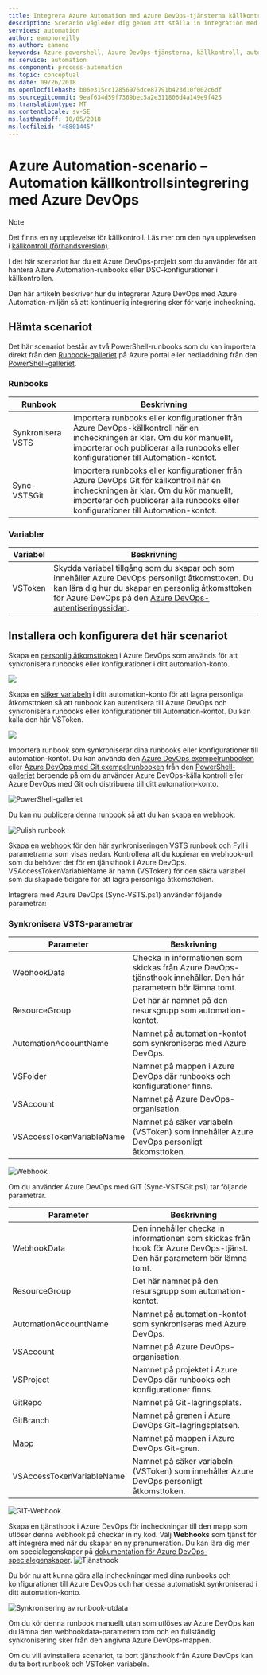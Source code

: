 ```yaml
---
title: Integrera Azure Automation med Azure DevOps-tjänsterna källkontroll
description: Scenario vägleder dig genom att ställa in integration med en Azure Automation-konto och källkontroll för Azure DevOps-tjänsterna.
services: automation
author: eamonoreilly
ms.author: eamono
keywords: Azure powershell, Azure DevOps-tjänsterna, källkontroll, automation
ms.service: automation
ms.component: process-automation
ms.topic: conceptual
ms.date: 09/26/2018
ms.openlocfilehash: b06e315cc12856976dce87791b423d10f002c6df
ms.sourcegitcommit: 9eaf634d59f7369bec5a2e311806d4a149e9f425
ms.translationtype: MT
ms.contentlocale: sv-SE
ms.lasthandoff: 10/05/2018
ms.locfileid: "48801445"
---
```

# <a name="azure-automation-scenario---automation-source-control-integration-with-azure-devops"></a>Azure Automation-scenario – Automation källkontrollsintegrering med Azure DevOps

> [!NOTE]
> Det finns en ny upplevelse för källkontroll. Läs mer om den nya upplevelsen i [källkontroll (förhandsversion)](source-control-integration.md).

I det här scenariot har du ett Azure DevOps-projekt som du använder för att hantera Azure Automation-runbooks eller DSC-konfigurationer i källkontrollen.

Den här artikeln beskriver hur du integrerar Azure DevOps med Azure Automation-miljön så att kontinuerlig integrering sker för varje incheckning.

## <a name="getting-the-scenario"></a>Hämta scenariot

Det här scenariot består av två PowerShell-runbooks som du kan importera direkt från den [Runbook-galleriet](automation-runbook-gallery.md) på Azure portal eller nedladdning från den [PowerShell-galleriet](https://www.powershellgallery.com).

### <a name="runbooks"></a>Runbooks

Runbook | Beskrivning|
--------|------------|
Synkronisera VSTS | Importera runbooks eller konfigurationer från Azure DevOps-källkontroll när en incheckningen är klar. Om du kör manuellt, importerar och publicerar alla runbooks eller konfigurationer till Automation-kontot.| 
Sync-VSTSGit | Importera runbooks eller konfigurationer från Azure DevOps Git för källkontroll när en incheckningen är klar. Om du kör manuellt, importerar och publicerar alla runbooks eller konfigurationer till Automation-kontot.|

### <a name="variables"></a>Variabler

Variabel | Beskrivning|
-----------|------------|
VSToken | Skydda variabel tillgång som du skapar och som innehåller Azure DevOps personligt åtkomsttoken. Du kan lära dig hur du skapar en personlig åtkomsttoken för Azure DevOps på den [Azure DevOps-autentiseringssidan](/azure/devops/organizations/accounts/use-personal-access-tokens-to-authenticate).

## <a name="installing-and-configuring-this-scenario"></a>Installera och konfigurera det här scenariot

Skapa en [personlig åtkomsttoken](/azure/devops/organizations/accounts/use-personal-access-tokens-to-authenticate) i Azure DevOps som används för att synkronisera runbooks eller konfigurationer i ditt automation-konto.

![](media/automation-scenario-source-control-integration-with-VSTS/VSTSPersonalToken.png) 

Skapa en [säker variabeln](automation-variables.md) i ditt automation-konto för att lagra personliga åtkomsttoken så att runbook kan autentisera till Azure DevOps och synkronisera runbooks eller konfigurationer till Automation-kontot. Du kan kalla den här VSToken.

![](media/automation-scenario-source-control-integration-with-VSTS/VSTSTokenVariable.png)

Importera runbook som synkroniserar dina runbooks eller konfigurationer till automation-kontot. Du kan använda den [Azure DevOps exempelrunbooken](https://www.powershellgallery.com/packages/Sync-VSTS) eller [Azure DevOps med Git exempelrunbooken](https://www.powershellgallery.com/packages/Sync-VSTSGit) från den [PowerShell-galleriet](https://www.powershellgallery.com) beroende på om du använder Azure DevOps-källa kontroll eller Azure DevOps med Git och distribuera till ditt automation-konto.

![PowerShell-galleriet](media/automation-scenario-source-control-integration-with-VSTS/VSTSPowerShellGallery.png)

Du kan nu [publicera](automation-creating-importing-runbook.md#publishing-a-runbook) denna runbook så att du kan skapa en webhook.

![Pulish runbook](media/automation-scenario-source-control-integration-with-VSTS/VSTSPublishRunbook.png)

Skapa en [webhook](automation-webhooks.md) för den här synkroniseringen VSTS runbook och Fyll i parametrarna som visas nedan. Kontrollera att du kopierar en webhook-url som du behöver det för en tjänsthook i Azure DevOps. VSAccessTokenVariableName är namn (VSToken) för den säkra variabel som du skapade tidigare för att lagra personliga åtkomsttoken.

Integrera med Azure DevOps (Sync-VSTS.ps1) använder följande parametrar:

### <a name="sync-vsts-parameters"></a>Synkronisera VSTS-parametrar

Parameter | Beskrivning|
--------|------------|
WebhookData | Checka in informationen som skickas från Azure DevOps-tjänsthook innehåller. Den här parametern bör lämna tomt.| 
ResourceGroup | Det här är namnet på den resursgrupp som automation-kontot.|
AutomationAccountName | Namnet på automation-kontot som synkroniseras med Azure DevOps.|
VSFolder | Namnet på mappen i Azure DevOps där runbooks och konfigurationer finns.|
VSAccount | Namnet på Azure DevOps-organisation.|
VSAccessTokenVariableName | Namnet på säker variabeln (VSToken) som innehåller Azure DevOps personligt åtkomsttoken.|

![Webhook](media/automation-scenario-source-control-integration-with-VSTS/VSTSWebhook.png)

Om du använder Azure DevOps med GIT (Sync-VSTSGit.ps1) tar följande parametrar.

Parameter | Beskrivning|
--------|------------|
WebhookData | Den innehåller checka in informationen som skickas från hook för Azure DevOps-tjänst. Den här parametern bör lämna tomt.|
ResourceGroup | Det här namnet på den resursgrupp som automation-kontot.|
AutomationAccountName | Namnet på automation-kontot som synkroniseras med Azure DevOps.|
VSAccount | Namnet på Azure DevOps-organisation.|
VSProject | Namnet på projektet i Azure DevOps där runbooks och konfigurationer finns.|
GitRepo | Namnet på Git-lagringsplats.|
GitBranch | Namnet på grenen i Azure DevOps Git-lagringsplatsen.|
Mapp | Namnet på mappen i Azure DevOps Git-gren.|
VSAccessTokenVariableName | Namnet på säker variabeln (VSToken) som innehåller Azure DevOps personligt åtkomsttoken.|

![GIT-Webhook](media/automation-scenario-source-control-integration-with-VSTS/VSTSGitWebhook.png)

Skapa en tjänsthook i Azure DevOps för incheckningar till den mapp som utlöser denna webhook på checkar in ny kod. Välj **Webhooks** som tjänst för att integrera med när du skapar en ny prenumeration. Du kan lära dig mer om specialegenskaper på [dokumentation för Azure DevOps-specialegenskaper](https://www.visualstudio.com/docs/marketplace/integrate/service-hooks/get-started).
![Tjänsthook](media/automation-scenario-source-control-integration-with-VSTS/VSTSServiceHook.png)

Du bör nu att kunna göra alla incheckningar med dina runbooks och konfigurationer till Azure DevOps och har dessa automatiskt synkroniserad i ditt automation-konto.

![Synkronisering av runbook-utdata](media/automation-scenario-source-control-integration-with-VSTS/VSTSSyncRunbookOutput.png)

Om du kör denna runbook manuellt utan som utlöses av Azure DevOps kan du lämna den webhookdata-parametern tom och en fullständig synkronisering sker från den angivna Azure DevOps-mappen.

Om du vill avinstallera scenariot, ta bort tjänsthook från Azure DevOps kan du ta bort runbook och VSToken variabeln.

